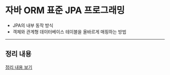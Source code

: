 # 자바 ORM 표준 JPA 프로그래밍
* JPA의 내부 동작 방식
* 객체와 관계형 데이터베이스 테이블을 올바르게 매핑하는 방법
  
---
## 정리 내용
[정리 내용 보기](https://near-apparatus-275.notion.site/ORM-JPA-78f675b13ebf426fa9f4de1b8780c548)